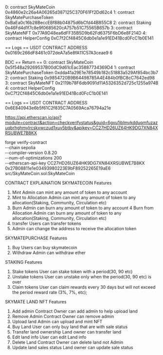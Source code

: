 0: contract SkyMateCoin 0x4860e2c26a4A06265d387125C370F61Ff2Dd62c4
1: contract SkyMatePurchaseToken 0xBaEa0c16b28BeccEBf88b04875d6bCfd44B855C8
2: contract Staking 0x46Fd4d1f7c8e9f0685620cA757b51C75565B657b
3: contract SkyMateNFT 0x77A9D48ea6dFF35B5D9b62Fd6375F6bD6e8F214D
4: contract HelperConfig 0xC7f2Cf4845C6db0e1a1e91ED41Bcd0FcC1b0E141

== Logs ==
USDT CONTRACT ADDRESS 0x0169c266dF8461c072deA7a5e8fA11C57A3ceae9 6

BDC
== Return ==
0: contract SkyMateCoin 0x5f548a29269537B00dC9d61cEac35887734369D4
1: contract SkyMatePurchaseToken 0xdda41a29E1e78549b182c51883a529Af854bc3b7
2: contract Staking 0x9854720B9B64498785A4E484b0fBC8cC7642ed98
3: contract SkyMateNFT 0x2119b78F6db9091d11A5326352d725c1255a974B
4: contract HelperConfig 0xC7f2Cf4845C6db0e1a1e91ED41Bcd0FcC1b0E141

== Logs ==
USDT CONTRACT ADDRESS 0x6E840943e6b5f61C2f835C7A0569Aca76794a21e

https://api.etherscan.io/api?module=contract&action=checkverifystatus&guid=6gxu1iblmvkdduqmfuzazuqbrhghmylrcskxwczud1xuv5btbv&apikey=CC27HD26UZ64HK9DG7XN84XRSUBWE7B8KX

forge verify-contract \
--chain sepolia \
--compiler-version 0.8.20 \
--num-of-optimizations 200 \
--etherscan-api-key CC27HD26UZ64HK9DG7XN84XRSUBWE7B8KX \
0x27B08811e1e03493980223E9bF89252265E19aE6 \
src/SkyMateCoin.sol:SkyMateCoin

CONTRACT EXPLAINATION
SKYMATECOIN
Features

1. Mint
   Admin can mint any amount of token to any account
2. Mint to Allocation
   Admin can mint any amount of token to any allocation(Staking, Community, Circulation etc)
3. Burn
   Admin can burn any amount of token to any account
   4 Burn from Allocation
   Admin can burn any amount of token to any allocation(Staking, Community, Circulation etc)
4. transfer
   Users can transfer tokens
5. Admin can change the address to receive the allocation token

SKYMATEPURCHASE
Features

1. Buy
   Users can buy skymatecoin
2. Withdraw
   Admin can withdraw ether

STAKING
Features

1. Stake tokens
   User can stake token with a period(30, 90 etc)
2. Unstake tokens
   User can unstake only when the period(30, 90 etc) is over
3. Claim tokens
   User can claim rewards every 30 days but will not exceed the period reward rate (3%, 7%, etc);

SKYMATE LAND NFT
Features

1. Add admin
   Contract Owner can add admin to help upload land
2. Remove Admin
   Contract Owner can remove admin
3. Upload land
   Admin can upload and mint NFT
4. Buy Land
   User can only buy land that are with sale status
5. Transfer land ownership
   Land owner can transfer land
6. Edit land info
   User can edit Land info
7. Delete Land
   Contract Owner can delete land not Admin
8. Update land sales status
   Land owner can update sale status
